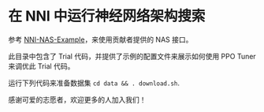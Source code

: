 # 在 NNI 中运行神经网络架构搜索

参考 [NNI-NAS-Example](https://github.com/Crysple/NNI-NAS-Example)，来使用贡献者提供的 NAS 接口。

此目录中包含了 Trial 代码，并提供了示例的配置文件来展示如何使用 PPO Tuner 来调优此 Trial 代码。

运行下列代码来准备数据集 `cd data && . download.sh`.

感谢可爱的志愿者，欢迎更多的人加入我们！